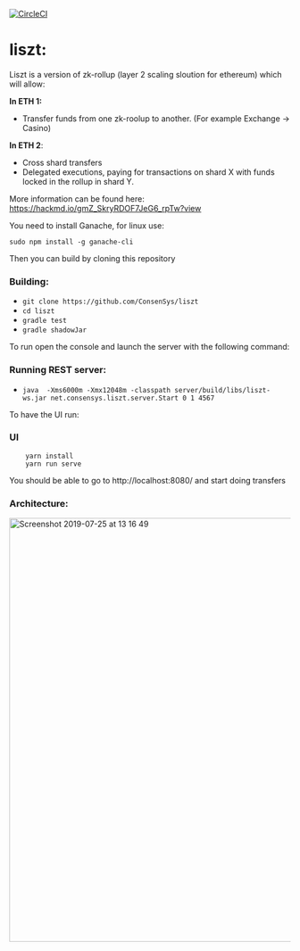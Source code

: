 [![CircleCI](https://circleci.com/gh/ConsenSys/liszt/tree/master.svg?style=svg&circle-token=90012bf375be38472157803f010025c532ae2ddf)](https://circleci.com/gh/ConsenSys/liszt/tree/master)
# liszt:
Liszt is a version of zk-rollup (layer 2 scaling sloution for ethereum) which will allow: 

**In ETH 1:**
 - Transfer funds from one zk-roolup to another. (For example Exchange -> Casino) 
 
**In ETH 2**: 
 - Cross shard transfers 
 - Delegated executions, paying for transactions on shard X with funds locked in the rollup in shard Y.

More information can be found here: https://hackmd.io/gmZ_SkryRDOF7JeG6_rpTw?view

You need to install Ganache, for linux use:
```
sudo npm install -g ganache-cli

```
Then you can build by cloning this repository

### Building:
- ```git clone https://github.com/ConsenSys/liszt```
- ```cd liszt```
- ```gradle test```
- ```gradle shadowJar``` 

To run open the console and launch the server with the following command:

### Running REST server:
- ```java  -Xms6000m -Xmx12048m -classpath server/build/libs/liszt-ws.jar net.consensys.liszt.server.Start 0 1 4567```

To have the UI run:
### UI
``` cd lisz/lisz-ui
    yarn install
    yarn run serve
```
You should be able to go to http://localhost:8080/ and start doing transfers

### Architecture:
<img width="760" alt="Screenshot 2019-07-25 at 13 16 49" src="https://user-images.githubusercontent.com/7760067/61870546-a96d5c00-aede-11e9-8858-6db6590187ef.png">
